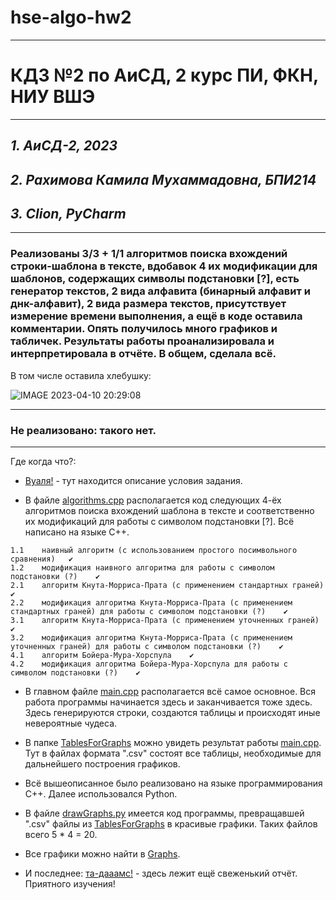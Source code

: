 # hse-algo-hw2
---
# КДЗ №2 по АиСД, 2 курс ПИ, ФКН, НИУ ВШЭ
---

## *1. АиСД-2, 2023*
## *2. Рахимова Камила Мухаммадовна, БПИ214*
## *3. Clion, PyCharm*
---
### Реализованы 3/3 + 1/1 алгоритмов поиска вхождений строки-шаблона в тексте, вдобавок 4 их модификации для шаблонов, содержащих символы подстановки [?], есть генератор текстов, 2 вида алфавита (бинарный алфавит и днк-алфавит), 2 вида размера текстов, присутствует измерение времени выполнения, а ещё в коде оставила комментарии. Опять получилось много графиков и табличек. Результаты работы проанализировала и интерпретировала в отчёте. В общем, сделала всё.
В том числе оставила хлебушку:

![IMAGE 2023-04-10 20:29:08](https://user-images.githubusercontent.com/58568615/230956501-93aa0546-e868-40c5-8ce0-c23934f75031.jpg)


---

### Не реализовано: такого нет.
---

Где когда что?:
- [Вуаля!](https://github.com/kamilarakhimova/hse-algo-hw2/blob/main/%D0%A3%D1%81%D0%BB%D0%BE%D0%B2%D0%B8%D0%B5%20%D0%9A%D0%94%D0%97%20%E2%84%962.pdf) - тут находится описание условия задания.

- В файле [algorithms.cpp](https://github.com/kamilarakhimova/hse-algo-hw2/blob/main/algorithms.cpp) располагается код следующих 4-ёх алгоритмов поиска вхождений шаблона в тексте и соответственно их модификаций для работы с символом подстановки [?]. Всё написано на языке C++.

```
1.1    наивный алгоритм (с использованием простого посимвольного сравнения)   ✔ 
1.2    модификация наивного алгоритма для работы с символом подстановки (?)    ✔ 
2.1    алгоритм Кнута-Морриса-Прата (с применением стандартных граней)    ✔ 
2.2    модификация алгоритма Кнута-Морриса-Прата (с применением стандартных граней) для работы с символом подстановки (?)    ✔ 
3.1    алгоритм Кнута-Морриса-Прата (с применением уточненных граней)    ✔ 
3.2    модификация алгоритма Кнута-Морриса-Прата (с применением уточненных граней) для работы с символом подстановки (?)    ✔ 
4.1    алгоритм Бойера-Мура-Хорспула    ✔
4.2    модификация алгоритма Бойера-Мура-Хорспула для работы с символом подстановки (?)    ✔
```

- В главном файле [main.cpp](https://github.com/kamilarakhimova/hse-algo-hw2/blob/main/main.cpp) располагается всё самое основное. Вся работа программы начинается здесь и заканчивается тоже здесь. Здесь генерируются строки, создаются таблицы и происходят иные невероятные чудеса.

- В папке [TablesForGraphs](https://github.com/kamilarakhimova/hse-algo-hw2/blob/main/TablesForGraphs) можно увидеть результат работы [main.cpp](https://github.com/kamilarakhimova/hse-algo-hw2/blob/main/main.cpp). Тут в файлах формата ".csv" состоят все таблицы, необходимые для дальнейшего построения графиков.

- Всё вышеописанное было реализовано на языке программирования C++. Далее использовался Python.

- В файле [drawGraphs.py](https://github.com/kamilarakhimova/hse-algo-hw2/blob/main/drawGraphs.py) имеется код программы, превращавшей ".csv" файлы из [TablesForGraphs](https://github.com/kamilarakhimova/hse-algo-hw2/blob/main/TablesForGraphs) в красивые графики. Таких файлов всего 5 * 4 = 20.

- Все графики можно найти в [Graphs](https://github.com/kamilarakhimova/hse-algo-hw2/blob/main/Graphs).

- И последнее: [та-дааамс!](https://github.com/kamilarakhimova/hse-algo-hw2/blob/main/Отчёт.md) - здесь лежит ещё свеженький отчёт. Приятного изучения!
